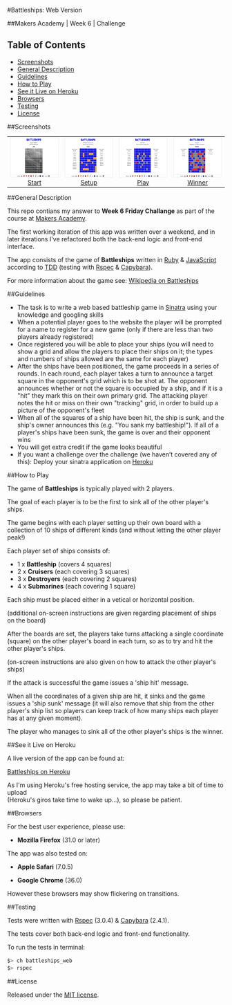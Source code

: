 #Battleships: Web Version

##Makers Academy | Week 6 | Challenge


## Table of Contents

* [Screenshots](#screenshots)
* [General Description](#general-description)
* [Guidelines](#guidelines)
* [How to Play](#how-to-play)
* [See it Live on Heroku](#see-it-live-on-heroku)
* [Browsers](#browsers)
* [Testing](#testing)
* [License](#license)


##Screenshots

<table>
	<tr>
		<td align="center" width=25%>
			<a href="https://raw.githubusercontent.com/nadavmatalon/battleships_web/master/public/images/battleships_web_1.jpg">
				<img src="public/images/battleships_web_1.jpg" height="92px" />
				 Start
			</a>
		</td>
		<td align="center" width=25%>
			<a href="https://raw.githubusercontent.com/nadavmatalon/battleships_web/master/public/images/battleships_web_2.jpg">
				<img src="public/images/battleships_web_2.jpg" height="92px" />
				 Setup
			</a>
		</td>
		<td align="center" width=25%>
			<a href="https://raw.githubusercontent.com/nadavmatalon/battleships_web/master/public/images/battleships_web_3.jpg">
				<img src="public/images/battleships_web_3.jpg" height="92px" />
				Play
			</a>
		</td>
		<td align="center" width=25%>
			<a href="https://raw.githubusercontent.com/nadavmatalon/battleships_web/master/public/images/battleships_web_4.jpg">
				<img src="public/images/battleships_web_4.jpg" height="92px" />
				Winner
			</a>
		</td>
	</tr>
</table>


##General Description

This repo contians my answer to __Week 6 Friday Challange__ as part 
of the course at [Makers Academy](http://www.makersacademy.com/).

The first working iteration of this app was written over a weekend, 
and in later iterations I've refactored both the back-end logic 
and front-end interface.

The app consists of the game of __Battleships__ written in 
[Ruby](https://www.ruby-lang.org/en/) &amp; 
[JavaScript](http://en.wikipedia.org/wiki/JavaScript) 
according to [TDD](http://en.wikipedia.org/wiki/Test-driven_development) 
(testing with [Rspec](http://rspec.info/) &amp; 
[Capybara](https://github.com/jnicklas/capybara)).

For more information about the game see: 
[Wikipedia on Battleships](http://en.wikipedia.org/wiki/Battleship_(game))


##Guidelines

* The task is to write a web based battleship game in 
  [Sinatra](http://www.sinatrarb.com/) using your knowledge and googling skills
* When a potential player goes to the website the player will be prompted for a 
  name to register for a new game (only if there are less than two players already 
  registered)
* Once registered you will be able to place your ships (you will need to show a 
  grid and allow the players to place their ships on it; the types and numbers of 
  ships allowed are the same for each player)
* After the ships have been positioned, the game proceeds in a series of rounds. 
  In each round, each player takes a turn to announce a target square in the 
  opponent's grid which is to be shot at. The opponent announces whether or not 
  the square is occupied by a ship, and if it is a "hit" they mark this on their 
  own primary grid. The attacking player notes the hit or miss on their own 
  "tracking" grid, in order to build up a picture of the opponent's fleet
* When all of the squares of a ship have been hit, the ship is sunk, and the ship's 
  owner announces this (e.g. "You sank my battleship!"). If all of a player's 
  ships have been sunk, the game is over and their opponent wins
* You will get extra credit if the game looks beautiful
* If you want a challenge over the challenge (we haven’t covered any of this): 
  Deploy your sinatra application on [Heroku](http://www.heroku.com/)


##How to Play

The game of __Battleships__ is typically played with 2 players.

The goal of each player is to be the first to sink all of the other player's ships. 

The game begins with each player setting up their own board with a collection of 10 ships of
different kinds (and without letting the other player peak!)

Each player set of ships consists of:

* 1 x __Battleship__        (covers 4 squares)
* 2 x __Cruisers__          (each covering 3 squares)
* 3 x __Destroyers__        (each covering 2 squares)
* 4 x __Submarines__        (each covering 1 square)

Each ship must be placed either in a vetical or horizontal position.

(additional on-screen instructions are given regarding placement of ships on the board)

After the boards are set, the players take turns  attacking a single 
coordinate (square) on the other player's board in each turn, so as
to try and hit the other player's ships. 

(on-screen instructions are also given on how to attack the other player's ships)

If the attack is successful the game issues a 'ship hit' message.

When all the coordinates of a given ship are hit, it sinks and the game issues a 
'ship sunk' message (it will also remove that ship from the other player's ship list
so players can keep track of how many ships each player has at any given moment).

The player who manages to sink all of the other player's ships is the winner.


##See it Live on Heroku

A live version of the app can be found at:

[Battleships on Heroku](http://battleships-web.herokuapp.com)

As I'm using Heroku's free hosting service, the app may take a bit of time 
to upload<br/>
(Heroku's giros take time to wake up...), so please be patient.


##Browsers

For the best user experience, please use:

* __Mozilla Firefox__ (31.0 or later)

The app was also tested on:

* __Apple Safari__ (7.0.5)

* __Google Chrome__ (36.0)

However these browsers may show flickering on transitions.


##Testing

Tests were written with [Rspec](http://rspec.info/) (3.0.4) &amp; 
[Capybara](https://github.com/jnicklas/capybara) (2.4.1).

The tests cover both back-end logic and front-end functionality.

To run the tests in terminal: 

```bash
$> ch battleships_web
$> rspec
```


##License

<p>Released under the <a href="http://www.opensource.org/licenses/MIT">MIT license</a>.</p>



